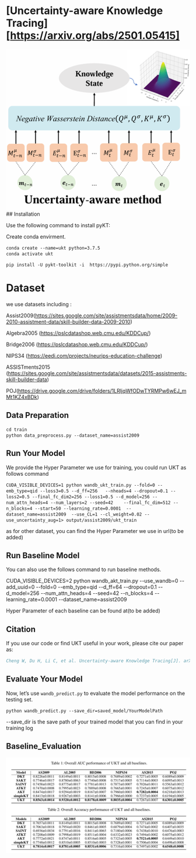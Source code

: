 # [Uncertainty-aware Knowledge Tracing][https://arxiv.org/abs/2501.05415]
<div align=center><img src="https://github.com/UncertaintyForKnowledgeTracing/UKT/blob/main/picture/model.png"/></div>
## Installation

Use the following command to install pyKT:

Create conda envirment.

```
conda create --name=ukt python=3.7.5
conda activate ukt
```

```
pip install -U pykt-toolkit -i  https://pypi.python.org/simple 

```

# Dataset
we use datasets including :

Assist2009(https://sites.google.com/site/assistmentsdata/home/2009-2010-assistment-data/skill-builder-data-2009-2010)

Algebra2005 (https://pslcdatashop.web.cmu.edu/KDDCup/)

Bridge2006 (https://pslcdatashop.web.cmu.edu/KDDCup/)

NIPS34 (https://eedi.com/projects/neurips-education-challenge)

ASSISTments2015 (https://sites.google.com/site/assistmentsdata/datasets/2015-assistments-skill-builder-data)

POJ(https://drive.google.com/drive/folders/1LRljqWfODwTYRMPw6wEJ_mMt1KZ4xBDk)

## Data Preparation

```
cd train
python data_preprocess.py --dataset_name=assist2009
```



## Run Your Model

We provide the Hyper Parameter we use for training, you could run UKT as follows command 

```
CUDA_VISIBLE_DEVICES=1 python wandb_ukt_train.py --fold=0 --emb_type=qid --loss3=0.5 --d_ff=256   --nheads=4 --dropout=0.1 --loss2=0.5 --final_fc_dim2=256 --loss1=0.5 --d_model=256 --num_attn_heads=4 --num_layers=2 --seed=42    --final_fc_dim=512 --n_blocks=4 --start=50 --learning_rate=0.0001  --dataset_name=assist2009  --use_CL=1 --cl_weight=0.02 --use_uncertainty_aug=1> output/assist2009/ukt_train 
```
as for other dataset, you can find the Hyper Parameter we use in url(to be added)

## Run Baseline Model
You can also use the follows command to run baseline methods.

CUDA_VISIBLE_DEVICES=2 python wandb_akt_train.py --use_wandb=0 --add_uuid=0 --fold=0 --emb_type=qid --d_ff=64   --dropout=0.1   --d_model=256 --num_attn_heads=4  --seed=42   --n_blocks=4  --learning_rate=0.0001  --dataset_name=assist2009 

Hyper Parameter of each baseline can be found at(to be added)


## Citation
If you use our code or find UKT useful in your work, please cite our paper as:
```bib
Cheng W, Du H, Li C, et al. Uncertainty-aware Knowledge Tracing[J]. arXiv preprint arXiv:2501.05415, 2025.
```


## Evaluate Your Model

Now, let’s use `wandb_predict.py` to evaluate the model performance on the testing set.

```
python wandb_predict.py --save_dir=saved_model/YourModelPath
```

--save_dir is the save path of your trained model that you can find in your training log

## Baseline_Evaluation
<div align=center><img src="https://github.com/UncertaintyForKnowledgeTracing/UKT/blob/main/picture/result.png"/></div>

